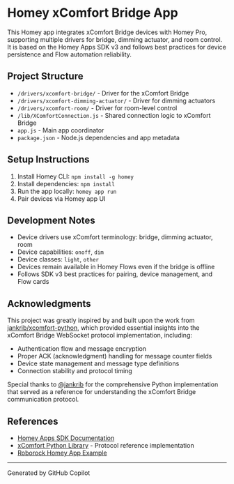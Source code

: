 # Homey xComfort Bridge App

This Homey app integrates xComfort Bridge devices with Homey Pro, supporting multiple drivers for bridge, dimming actuator, and room control. It is based on the Homey Apps SDK v3 and follows best practices for device persistence and Flow automation reliability.

## Project Structure
- `/drivers/xcomfort-bridge/` - Driver for the xComfort Bridge
- `/drivers/xcomfort-dimming-actuator/` - Driver for dimming actuators
- `/drivers/xcomfort-room/` - Driver for room-level control
- `/lib/XComfortConnection.js` - Shared connection logic to xComfort Bridge
- `app.js` - Main app coordinator
- `package.json` - Node.js dependencies and app metadata

## Setup Instructions
1. Install Homey CLI: `npm install -g homey`
2. Install dependencies: `npm install`
3. Run the app locally: `homey app run`
4. Pair devices via Homey app UI

## Development Notes
- Device drivers use xComfort terminology: bridge, dimming actuator, room
- Device capabilities: `onoff`, `dim`
- Device classes: `light`, `other`
- Devices remain available in Homey Flows even if the bridge is offline
- Follows SDK v3 best practices for pairing, device management, and Flow cards

## Acknowledgments

This project was greatly inspired by and built upon the work from [jankrib/xcomfort-python](https://github.com/jankrib/xcomfort-python), which provided essential insights into the xComfort Bridge WebSocket protocol implementation, including:

- Authentication flow and message encryption
- Proper ACK (acknowledgment) handling for message counter fields
- Device state management and message type definitions
- Connection stability and protocol timing

Special thanks to [@jankrib](https://github.com/jankrib) for the comprehensive Python implementation that served as a reference for understanding the xComfort Bridge communication protocol.

## References

- [Homey Apps SDK Documentation](https://apps.developer.homey.app/)
- [xComfort Python Library](https://github.com/jankrib/xcomfort-python) - Protocol reference implementation
- [Roborock Homey App Example](https://gitlab.com/functor-solutions/homey/roborock)

---
Generated by GitHub Copilot

